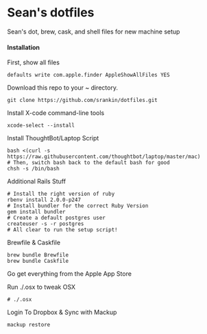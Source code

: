 # Sean's dotfiles

Sean's dot, brew, cask, and shell files for new machine setup

#### Installation

First, show all files
```
defaults write com.apple.finder AppleShowAllFiles YES
```

Download this repo to your ~ directory.

```
git clone https://github.com/srankin/dotfiles.git
```

Install X-code command-line tools
```
xcode-select --install
```

Install ThoughtBot/Laptop Script
```
bash <(curl -s https://raw.githubusercontent.com/thoughtbot/laptop/master/mac)
# Then, switch bash back to the default bash for good
chsh -s /bin/bash
```

Additional Rails Stuff
```
# Install the right version of ruby
rbenv install 2.0.0-p247
# Install bundler for the correct Ruby Version
gem install bundler
# Create a default postgres user
createuser -s -r postgres
# All clear to run the setup script!
```

Brewfile & Caskfile
```
brew bundle Brewfile
brew bundle Caskfile
```

Go get everything from the Apple App Store

Run ./.osx to tweak OSX
```
# ./.osx
```

Login To Dropbox & Sync with Mackup
```
mackup restore
```
